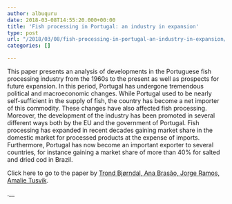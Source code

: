 ```yaml
---
author: albuquru
date: 2018-03-08T14:55:20.000+00:00
title: 'Fish processing in Portugal: an industry in expansion'
type: post
url: "/2018/03/08/fish-processing-in-portugal-an-industry-in-expansion/"
categories: []

---
```

This paper presents an analysis of developments in the Portuguese fish processing industry from the 1960s to the present as well as prospects for future expansion. In this period, Portugal has undergone tremendous political and macroeconomic changes. While Portugal used to be nearly self-sufficient in the supply of fish, the country has become a net importer of this commodity. These changes have also affected fish processing. Moreover, the development of the industry has been promoted in several different ways both by the EU and the government of Portugal. Fish processing has expanded in recent decades gaining market share in the domestic market for processed products at the expense of imports. Furthermore, Portugal has now become an important exporter to several countries, for instance gaining a market share of more than 40% for salted and dried cod in Brazil.

Click here to go to the paper by [Trond Bjørndal, Ana Brasão, Jorge Ramos, Amalie Tusvik](https://www.sciencedirect.com/science/article/pii/S0308597X1630313X).

.__